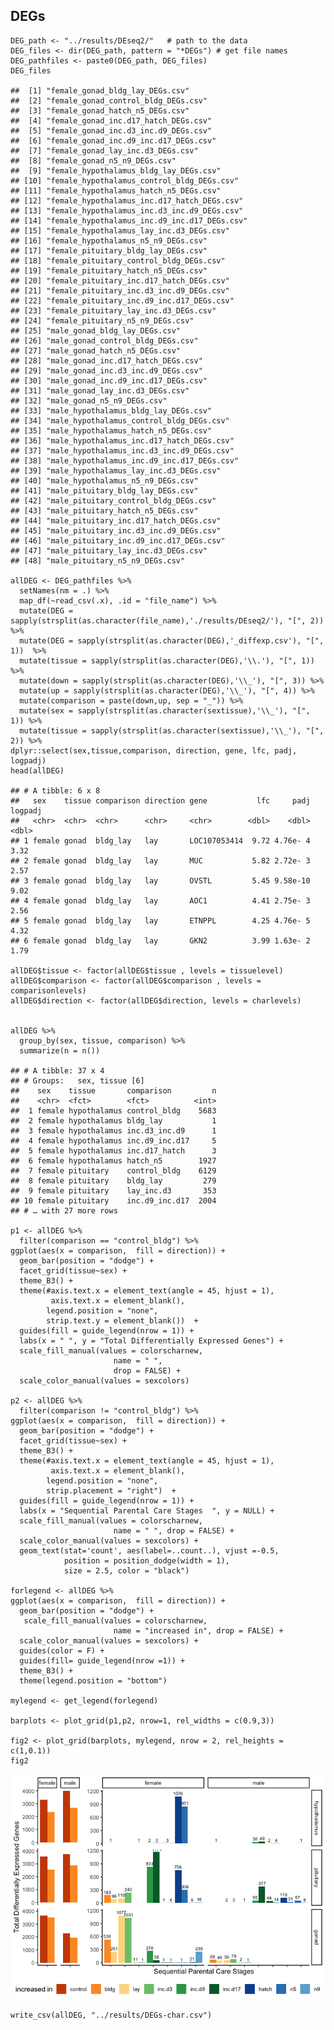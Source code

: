 DEGs
----

    DEG_path <- "../results/DEseq2/"   # path to the data
    DEG_files <- dir(DEG_path, pattern = "*DEGs") # get file names
    DEG_pathfiles <- paste0(DEG_path, DEG_files)
    DEG_files

    ##  [1] "female_gonad_bldg_lay_DEGs.csv"             
    ##  [2] "female_gonad_control_bldg_DEGs.csv"         
    ##  [3] "female_gonad_hatch_n5_DEGs.csv"             
    ##  [4] "female_gonad_inc.d17_hatch_DEGs.csv"        
    ##  [5] "female_gonad_inc.d3_inc.d9_DEGs.csv"        
    ##  [6] "female_gonad_inc.d9_inc.d17_DEGs.csv"       
    ##  [7] "female_gonad_lay_inc.d3_DEGs.csv"           
    ##  [8] "female_gonad_n5_n9_DEGs.csv"                
    ##  [9] "female_hypothalamus_bldg_lay_DEGs.csv"      
    ## [10] "female_hypothalamus_control_bldg_DEGs.csv"  
    ## [11] "female_hypothalamus_hatch_n5_DEGs.csv"      
    ## [12] "female_hypothalamus_inc.d17_hatch_DEGs.csv" 
    ## [13] "female_hypothalamus_inc.d3_inc.d9_DEGs.csv" 
    ## [14] "female_hypothalamus_inc.d9_inc.d17_DEGs.csv"
    ## [15] "female_hypothalamus_lay_inc.d3_DEGs.csv"    
    ## [16] "female_hypothalamus_n5_n9_DEGs.csv"         
    ## [17] "female_pituitary_bldg_lay_DEGs.csv"         
    ## [18] "female_pituitary_control_bldg_DEGs.csv"     
    ## [19] "female_pituitary_hatch_n5_DEGs.csv"         
    ## [20] "female_pituitary_inc.d17_hatch_DEGs.csv"    
    ## [21] "female_pituitary_inc.d3_inc.d9_DEGs.csv"    
    ## [22] "female_pituitary_inc.d9_inc.d17_DEGs.csv"   
    ## [23] "female_pituitary_lay_inc.d3_DEGs.csv"       
    ## [24] "female_pituitary_n5_n9_DEGs.csv"            
    ## [25] "male_gonad_bldg_lay_DEGs.csv"               
    ## [26] "male_gonad_control_bldg_DEGs.csv"           
    ## [27] "male_gonad_hatch_n5_DEGs.csv"               
    ## [28] "male_gonad_inc.d17_hatch_DEGs.csv"          
    ## [29] "male_gonad_inc.d3_inc.d9_DEGs.csv"          
    ## [30] "male_gonad_inc.d9_inc.d17_DEGs.csv"         
    ## [31] "male_gonad_lay_inc.d3_DEGs.csv"             
    ## [32] "male_gonad_n5_n9_DEGs.csv"                  
    ## [33] "male_hypothalamus_bldg_lay_DEGs.csv"        
    ## [34] "male_hypothalamus_control_bldg_DEGs.csv"    
    ## [35] "male_hypothalamus_hatch_n5_DEGs.csv"        
    ## [36] "male_hypothalamus_inc.d17_hatch_DEGs.csv"   
    ## [37] "male_hypothalamus_inc.d3_inc.d9_DEGs.csv"   
    ## [38] "male_hypothalamus_inc.d9_inc.d17_DEGs.csv"  
    ## [39] "male_hypothalamus_lay_inc.d3_DEGs.csv"      
    ## [40] "male_hypothalamus_n5_n9_DEGs.csv"           
    ## [41] "male_pituitary_bldg_lay_DEGs.csv"           
    ## [42] "male_pituitary_control_bldg_DEGs.csv"       
    ## [43] "male_pituitary_hatch_n5_DEGs.csv"           
    ## [44] "male_pituitary_inc.d17_hatch_DEGs.csv"      
    ## [45] "male_pituitary_inc.d3_inc.d9_DEGs.csv"      
    ## [46] "male_pituitary_inc.d9_inc.d17_DEGs.csv"     
    ## [47] "male_pituitary_lay_inc.d3_DEGs.csv"         
    ## [48] "male_pituitary_n5_n9_DEGs.csv"

    allDEG <- DEG_pathfiles %>%
      setNames(nm = .) %>% 
      map_df(~read_csv(.x), .id = "file_name") %>% 
      mutate(DEG = sapply(strsplit(as.character(file_name),'./results/DEseq2/'), "[", 2))  %>% 
      mutate(DEG = sapply(strsplit(as.character(DEG),'_diffexp.csv'), "[", 1))  %>% 
      mutate(tissue = sapply(strsplit(as.character(DEG),'\\.'), "[", 1)) %>%
      mutate(down = sapply(strsplit(as.character(DEG),'\\_'), "[", 3)) %>%
      mutate(up = sapply(strsplit(as.character(DEG),'\\_'), "[", 4)) %>%
      mutate(comparison = paste(down,up, sep = "_")) %>%
      mutate(sex = sapply(strsplit(as.character(sextissue),'\\_'), "[", 1)) %>%
      mutate(tissue = sapply(strsplit(as.character(sextissue),'\\_'), "[", 2)) %>%
    dplyr::select(sex,tissue,comparison, direction, gene, lfc, padj, logpadj) 
    head(allDEG)

    ## # A tibble: 6 x 8
    ##   sex    tissue comparison direction gene           lfc     padj logpadj
    ##   <chr>  <chr>  <chr>      <chr>     <chr>        <dbl>    <dbl>   <dbl>
    ## 1 female gonad  bldg_lay   lay       LOC107053414  9.72 4.76e- 4    3.32
    ## 2 female gonad  bldg_lay   lay       MUC           5.82 2.72e- 3    2.57
    ## 3 female gonad  bldg_lay   lay       OVSTL         5.45 9.58e-10    9.02
    ## 4 female gonad  bldg_lay   lay       AOC1          4.41 2.75e- 3    2.56
    ## 5 female gonad  bldg_lay   lay       ETNPPL        4.25 4.76e- 5    4.32
    ## 6 female gonad  bldg_lay   lay       GKN2          3.99 1.63e- 2    1.79

    allDEG$tissue <- factor(allDEG$tissue , levels = tissuelevel)
    allDEG$comparison <- factor(allDEG$comparison , levels = comparisonlevels)
    allDEG$direction <- factor(allDEG$direction, levels = charlevels)


    allDEG %>%
      group_by(sex, tissue, comparison) %>%
      summarize(n = n())

    ## # A tibble: 37 x 4
    ## # Groups:   sex, tissue [6]
    ##    sex    tissue       comparison         n
    ##    <chr>  <fct>        <fct>          <int>
    ##  1 female hypothalamus control_bldg    5683
    ##  2 female hypothalamus bldg_lay           1
    ##  3 female hypothalamus inc.d3_inc.d9      1
    ##  4 female hypothalamus inc.d9_inc.d17     5
    ##  5 female hypothalamus inc.d17_hatch      3
    ##  6 female hypothalamus hatch_n5        1927
    ##  7 female pituitary    control_bldg    6129
    ##  8 female pituitary    bldg_lay         279
    ##  9 female pituitary    lay_inc.d3       353
    ## 10 female pituitary    inc.d9_inc.d17  2004
    ## # … with 27 more rows

    p1 <- allDEG %>%
      filter(comparison == "control_bldg") %>%
    ggplot(aes(x = comparison,  fill = direction)) +
      geom_bar(position = "dodge") +
      facet_grid(tissue~sex) +
      theme_B3() +
      theme(#axis.text.x = element_text(angle = 45, hjust = 1),
             axis.text.x = element_blank(),
            legend.position = "none",
            strip.text.y = element_blank())  +
      guides(fill = guide_legend(nrow = 1)) +
      labs(x = " ", y = "Total Differentially Expressed Genes") +
      scale_fill_manual(values = colorscharnew,
                           name = " ",
                           drop = FALSE) +
      scale_color_manual(values = sexcolors)

    p2 <- allDEG %>%
      filter(comparison != "control_bldg") %>%
    ggplot(aes(x = comparison,  fill = direction)) +
      geom_bar(position = "dodge") +
      facet_grid(tissue~sex) +
      theme_B3() +
      theme(#axis.text.x = element_text(angle = 45, hjust = 1),
             axis.text.x = element_blank(),
            legend.position = "none",
            strip.placement = "right")  +
      guides(fill = guide_legend(nrow = 1)) +
      labs(x = "Sequential Parental Care Stages  ", y = NULL) +
      scale_fill_manual(values = colorscharnew,
                           name = " ", drop = FALSE) +
      scale_color_manual(values = sexcolors) +
      geom_text(stat='count', aes(label=..count..), vjust =-0.5, 
                position = position_dodge(width = 1),
                size = 2.5, color = "black") 
      
    forlegend <- allDEG %>%
    ggplot(aes(x = comparison,  fill = direction)) +
      geom_bar(position = "dodge") +
       scale_fill_manual(values = colorscharnew,
                           name = "increased in", drop = FALSE) +
      scale_color_manual(values = sexcolors) +
      guides(color = F) +
      guides(fill= guide_legend(nrow =1)) +
      theme_B3() +
      theme(legend.position = "bottom")

    mylegend <- get_legend(forlegend)

    barplots <- plot_grid(p1,p2, nrow=1, rel_widths = c(0.9,3))

    fig2 <- plot_grid(barplots, mylegend, nrow = 2, rel_heights = c(1,0.1))
    fig2

![](../figures/fig2-1.png)

    write_csv(allDEG, "../results/DEGs-char.csv")
